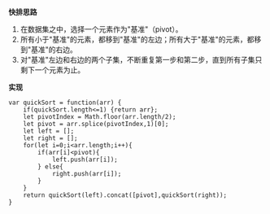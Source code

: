 **快排思路**

1. 在数据集之中，选择一个元素作为"基准"（pivot）。
2. 所有小于"基准"的元素，都移到"基准"的左边；所有大于"基准"的元素，都移到"基准"的右边。
3. 对"基准"左边和右边的两个子集，不断重复第一步和第二步，直到所有子集只剩下一个元素为止。

**实现**

``` 
var quickSort = function(arr) {
	if(quickSort.length<=1) {return arr};
	let pivotIndex = Math.floor(arr.length/2);
	let pivot = arr.splice(pivotIndex,1)[0];
	let left = [];
	let right = [];
	for(let i=0;i<arr.length;i++){
		if(arr[i]<pivot){
			left.push(arr[i]);
		} else{
			right.push(arr[i]);
		}
	}
	return quickSort(left).concat([pivot],quickSort(right));
}
```